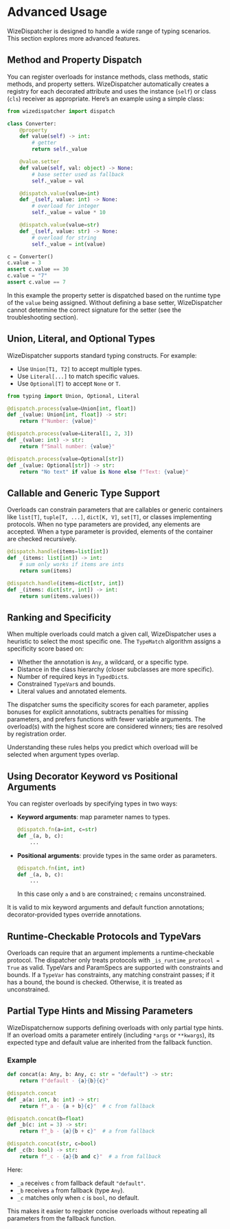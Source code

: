 # Advanced Usage

WizeDispatcher is designed to handle a wide range of typing
scenarios. This section explores more advanced features.

## Method and Property Dispatch

You can register overloads for instance methods, class methods,
static methods, and property setters. WizeDispatcher
automatically creates a registry for each decorated attribute and
uses the instance (`self`) or class (`cls`) receiver as
appropriate. Here’s an example using a simple class:

```python
from wizedispatcher import dispatch

class Converter:
    @property
    def value(self) -> int:
        # getter
        return self._value

    @value.setter
    def value(self, val: object) -> None:
        # base setter used as fallback
        self._value = val

    @dispatch.value(value=int)
    def _(self, value: int) -> None:
        # overload for integer
        self._value = value * 10

    @dispatch.value(value=str)
    def _(self, value: str) -> None:
        # overload for string
        self._value = int(value)

c = Converter()
c.value = 3
assert c.value == 30
c.value = "7"
assert c.value == 7
```

In this example the property setter is dispatched based on the
runtime type of the `value` being assigned. Without defining a
base setter, WizeDispatcher cannot determine the correct
signature for the setter (see the troubleshooting section).

## Union, Literal, and Optional Types

WizeDispatcher supports standard typing constructs. For example:

- Use `Union[T1, T2]` to accept multiple types.
- Use `Literal[...]` to match specific values.
- Use `Optional[T]` to accept `None` or `T`.

```python
from typing import Union, Optional, Literal

@dispatch.process(value=Union[int, float])
def _(value: Union[int, float]) -> str:
    return f"Number: {value}"

@dispatch.process(value=Literal[1, 2, 3])
def _(value: int) -> str:
    return f"Small number: {value}"

@dispatch.process(value=Optional[str])
def _(value: Optional[str]) -> str:
    return "No text" if value is None else f"Text: {value}"
```

## Callable and Generic Type Support

Overloads can constrain parameters that are callables or
generic containers like `list[T]`, `tuple[T, ...]`, `dict[K, V]`,
`set[T]`, or classes implementing protocols. When no type
parameters are provided, any elements are accepted. When a type
parameter is provided, elements of the container are checked
recursively.

```python
@dispatch.handle(items=list[int])
def _(items: list[int]) -> int:
    # sum only works if items are ints
    return sum(items)

@dispatch.handle(items=dict[str, int])
def _(items: dict[str, int]) -> int:
    return sum(items.values())
```

## Ranking and Specificity

When multiple overloads could match a given call, WizeDispatcher
uses a heuristic to select the most specific one. The
`TypeMatch` algorithm assigns a specificity score based on:

- Whether the annotation is `Any`, a wildcard, or a specific type.
- Distance in the class hierarchy (closer subclasses are more
  specific).
- Number of required keys in `TypedDict`s.
- Constrained `TypeVar`s and bounds.
- Literal values and annotated elements.

The dispatcher sums the specificity scores for each parameter,
applies bonuses for explicit annotations, subtracts penalties for
missing parameters, and prefers functions with fewer variable
arguments. The overload(s) with the highest score are considered
winners; ties are resolved by registration order.

Understanding these rules helps you predict which overload will
be selected when argument types overlap.

## Using Decorator Keyword vs Positional Arguments

You can register overloads by specifying types in two ways:

- **Keyword arguments**: map parameter names to types.

  ```python
  @dispatch.fn(a=int, c=str)
  def _(a, b, c):
      ...
  ```

- **Positional arguments**: provide types in the same order as
  parameters.

  ```python
  @dispatch.fn(int, int)
  def _(a, b, c):
      ...
  ```
  In this case only `a` and `b` are constrained; `c` remains
  unconstrained.

It is valid to mix keyword arguments and default function
annotations; decorator‑provided types override annotations.

## Runtime‑Checkable Protocols and TypeVars

Overloads can require that an argument implements a runtime‑checkable
protocol. The dispatcher only treats protocols with
`_is_runtime_protocol = True` as valid. TypeVars and ParamSpecs are
supported with constraints and bounds. If a `TypeVar` has
constraints, any matching constraint passes; if it has a bound, the
bound is checked. Otherwise, it is treated as unconstrained.

## Partial Type Hints and Missing Parameters

WizeDispatchernow supports defining overloads with only partial type hints.
If an overload omits a parameter entirely (including `*args` or `**kwargs`),
its expected type and default value are inherited from the fallback function.

### Example

```python
def concat(a: Any, b: Any, c: str = "default") -> str:
    return f"default - {a}{b}{c}"

@dispatch.concat
def _a(a: int, b: int) -> str:
    return f"_a - {a + b}{c}"  # c from fallback

@dispatch.concat(b=float)
def _b(c: int = 3) -> str:
    return f"_b - {a}{b + c}"  # a from fallback

@dispatch.concat(str, c=bool)
def _c(b: bool) -> str:
    return f"_c - {a}{b and c}"  # a from fallback
```

Here:
- `_a` receives `c` from fallback default `"default"`.
- `_b` receives `a` from fallback (type `Any`).
- `_c` matches only when `c` is `bool`, no default.

This makes it easier to register concise overloads without repeating all
parameters from the fallback function.
